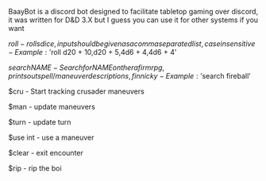 BaayBot is a discord bot designed to facilitate tabletop gaming over discord, it was written for D&D 3.X but I guess you can use it for other systems if you want

$roll
	- rolls dice, input should be given as a comma separated list, case insensitive
	- Example: '$roll d20 + 10,d20 + 5,4d6 + 4,4d6 + 4'

$search NAME
	- Search for NAME on therafirmrpg, prints out spell/maneuver descriptions, finnicky  
	- Example: '$search fireball'

$cru
	- Start tracking crusader maneuvers

$man
	- update maneuvers

$turn
	- update turn

$use int
	- use a maneuver

$clear
	- exit encounter

$rip
	- rip the boi